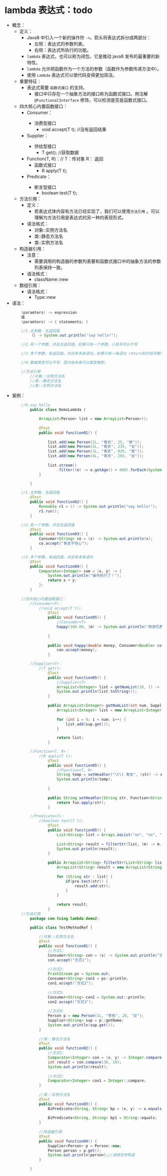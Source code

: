 # lambda 表达式：todo
- 概念：
    - 定义：
        - Java8 中引入一个新的操作符 `->`。箭头将表达式拆分成两部分：
            - 左侧：表达式的参数列表。
            - 右侧：表达式所执行的功能。
        - `lambda` 表达式，也可以称为闭包，它是推动 java8 发布的最重要的新特性。
        - `lambda` 允许把函数作为一个方法的参数（函数作为参数传递方法中）。
        - 使用 `Lambda` 表达式可以使代码变得更加简洁。
    - 重要特征：
        - 表达式需要 `函数式接口` 的支持。
            - 接口中只存在一个抽象方法的接口称为函数式接口。用注解 `@FunctionalInterface` 修饰，可以检测是否是函数式接口。
    - 四大核心内置函数接口：
        - Consumer<T>：
            - 消费型接口
                - void accept(T t); //没有返回结果
        - Supplier<T>：
            - 供给型接口
                - T get(); //获取数据
        - Function(T, R)：// T：传对象 R： 返回
            - 函数式接口
                - R apply(T t); 
        - Predicate<T>：
            - 断言型接口
                - boolean test(T t);
    - 方法引用：
        - 定义：
            - 若表达式体内容有方法已经实现了，我们可以使用`方法引用` 。可以理解为方法引用是表达式的另一种的表现形式。
        - 语法格式：
            - 对象::实例方法名
            - 类::静态方法名
            - 类::实例方法名
    - 构造器引用：
        - 注意：
            - 需要调用的构造器的参数列表要和函数式接口中的抽象方法的参数列表保持一致。
        - 语法格式：
            - className::new
    - 数组引用：
        - 语法格式：
            - Type::new
- 语法：
    ```java
        (paramters) -> expression
        或
        (paramters) -> { statements; }

        //1.无参数、无返回值
            （）-> System.out.println("say hello!");

        //2.有一个参数、并且无返回值。如果只有一个参数，小括号可以不写

        //3.多个参数、有返回值。并且有多条语句。如果只有一条语句 return和打括号都可以不写。

        //4.数据类型可以不写，因为他本身可以类型推断。

        //方法引用
            //对象::实例方法名
            //类::静态方法名
            //类::实例方法名

    ```
- 案例：
    ```java
        //0.say hello
            public class DemoLambda {
	
                ArrayList<Person> list = new ArrayList<Person>();
                
                @Test
                public void function01() {
                    
                    list.add(new Person(1L, "青衣", 25, "男"));
                    list.add(new Person(2L, "青衣", 235, "女"));
                    list.add(new Person(3L, "青衣", 835, "男"));
                    list.add(new Person(4L, "青衣", 265, "女"));
                    
                    list.stream()
                        .filter((e) -> e.getAge() > 400).forEach(System.out::println);
                }

            }

        //1.无参数、无返回值
            @Test
            public void function02() {
                Runnable r1 = () -> System.out.println("say hello!");
                r1.run();
            }

        //2.有一个参数、并且无返回值
            @Test
            public void function03() {
                Consumer<String> co = (x) -> System.out.println(x);
                co.accept("青衣不伤心");
            }

        //3.多个参数、有返回值。并且有多条语句
            @Test
            public void function04() {
                Comparator<Integer> com = (x, y) -> {
                    System.out.println("操作执行了！");
                    return x + y;
                };
            }
        
        //四大核心内置函数接口：
            //Consumer<T>：
                //void accept(T t);
                    @Test
                    public void function05() {
                        //Consumer<T>
                        happy(100.00, (m) -> System.out.println("旅游花费了" + m + "元"));
                        
                    }
                    
                    public void happy(double money, Consumer<Double> con) {
                        con.accept(money);
                    }

            //Supplier<T>：
                //T get();
                    @Test
                    public void function05() {
                        //Supplier<T>
                        ArrayList<Integer> list = getNumList(10, () -> (int)(Math.random() * 10));
                        System.out.println(list.toString());
                    }
                    
                    public ArrayList<Integer> getNumList(int num, Supplier<Integer> sup) {
                        ArrayList<Integer> list = new ArrayList<Integer>();
                        
                        for (int i = 0; i < num; i++) {
                            list.add(sup.get());
                        }

                        return list;
                    }

            //Function<T, R>：
                //R apply(T t);
                    @Test
                    public void function05() {
                        //Function<T, R>
                        String temp = setHeadler("\t\t 青衣", (str) -> str.trim());
                        System.out.println(temp);
                        
                    }
                    
                    public String setHeadler(String str, Function<String, String> fun) {
                        return fun.apply(str);
                    }

            //Predicate<T>：
                //boolean test(T t);
                    @Test
                    public void function05() {
                        List<String> list = Arrays.asList("on", "no", "yes", "qingyi");
                        
                        List<String> result = filterStr(list, (m) -> m.length() > 3);
                        System.out.println(result);
                    }
                    
                    public ArrayList<String> filterStr(List<String> list, Predicate<String> pre) {
                        ArrayList<String> result = new ArrayList<String>();
                        
                        for (String str : list) {
                            if(pre.test(str)) {
                                result.add(str);
                            }
                        }
                        
                        return result;
                    }
        //方法引用
            package com.tsing.lambda.demo2;

            public class TestMethodRef {
                
                //对象::实例方法名
                @Test
                public void function01() {
                    //方式1:
                    Consumer<String> con = (x) -> System.out.println("测试数据" + x);
                    con.accept("方式1");
                    
                    //方式2:
                    PrintStream ps = System.out;
                    Consumer<String> con1 = ps::println;
                    con1.accept("方式2");
                    
                    //方式3:
                    Consumer<String> con2 = System.out::println;
                    con2.accept("方式3");
                    
                    //方式4:
                    Person p = new Person(1L, "李栋", 20, "女");
                    Supplier<String> sup = p::getName;
                    System.out.println(sup.get());
                }
                
                //类::静态方法名
                @Test
                public void function02() {
                    //方式1:
                    Comparator<Integer> con = (x, y) -> Integer.compare(x, y);
                    int result = con.compare(30, 10);
                    System.out.println(result);
                    
                    //方式2:
                    Comparator<Integer> con1 = Integer::compare;
                }
                
                //类::实例方法名
                @Test
                public void function03() {
                    BiPredicate<String, String> bp = (x, y) -> x.equals(y);
                    
                    BiPredicate<String, String> bp1 = String::equals;
                }
                
                //构造器引用
                @Test
                public void function04() {
                    Supplier<Person> p = Person::new;
                    Person person = p.get();
                    System.out.println(person);//调用空参构造
                }

            }

    ```
